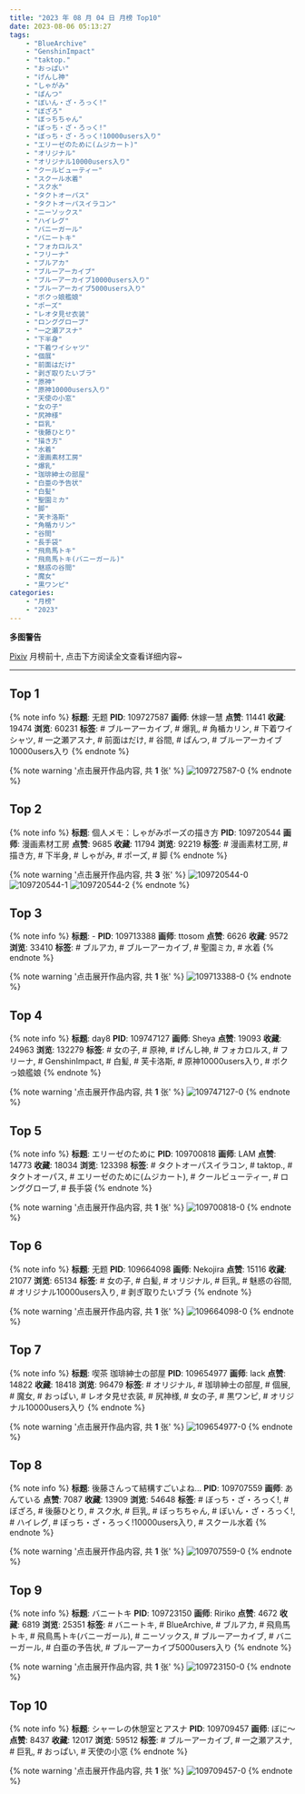 ```yaml
---
title: "2023 年 08 月 04 日 月榜 Top10"
date: 2023-08-06 05:13:27
tags:
    - "BlueArchive"
    - "GenshinImpact"
    - "taktop."
    - "おっぱい"
    - "げんし神"
    - "しゃがみ"
    - "ぱんつ"
    - "ぼいん・ざ・ろっく!"
    - "ぼざろ"
    - "ぼっちちゃん"
    - "ぼっち・ざ・ろっく!"
    - "ぼっち・ざ・ろっく!10000users入り"
    - "エリーゼのために(ムジカート)"
    - "オリジナル"
    - "オリジナル10000users入り"
    - "クールビューティー"
    - "スクール水着"
    - "スク水"
    - "タクトオーパス"
    - "タクトオーパスイラコン"
    - "ニーソックス"
    - "ハイレグ"
    - "バニーガール"
    - "バニートキ"
    - "フォカロルス"
    - "フリーナ"
    - "ブルアカ"
    - "ブルーアーカイブ"
    - "ブルーアーカイブ10000users入り"
    - "ブルーアーカイブ5000users入り"
    - "ボクっ娘艦娘"
    - "ポーズ"
    - "レオタ見せ衣装"
    - "ロンググローブ"
    - "一之瀬アスナ"
    - "下半身"
    - "下着ワイシャツ"
    - "個展"
    - "前面はだけ"
    - "剥ぎ取りたいブラ"
    - "原神"
    - "原神10000users入り"
    - "天使の小窓"
    - "女の子"
    - "尻神様"
    - "巨乳"
    - "後藤ひとり"
    - "描き方"
    - "水着"
    - "漫画素材工房"
    - "爆乳"
    - "珈琲紳士の部屋"
    - "白亜の予告状"
    - "白髪"
    - "聖園ミカ"
    - "脚"
    - "芙卡洛斯"
    - "角楯カリン"
    - "谷間"
    - "長手袋"
    - "飛鳥馬トキ"
    - "飛鳥馬トキ(バニーガール)"
    - "魅惑の谷間"
    - "魔女"
    - "黒ワンピ"
categories:
    - "月榜"
    - "2023"
---
```


<i class="fa fa-triangle-exclamation"></i>**多图警告**<i class="fa fa-triangle-exclamation"></i>

[Pixiv](https://www.pixiv.net/) 月榜前十, 点击下方阅读全文查看详细内容~

<!-- more -->

---

## Top 1

{% note info %}
**标题**: 无题
**PID**: 109727587 **画师**: 休嫁一慧
**点赞**: 11441 **收藏**: 19474 **浏览**: 60231
**标签**: # ブルーアーカイブ, # 爆乳, # 角楯カリン, # 下着ワイシャツ, # 一之瀬アスナ, # 前面はだけ, # 谷間, # ぱんつ, # ブルーアーカイブ10000users入り
{% endnote %}

{% note warning '点击展开作品内容, 共 **1** 张' %}
![109727587-0](https://i.pixiv.re/img-original/img/2023/07/08/13/47/44/109727587_p0.png)
{% endnote %}

## Top 2

{% note info %}
**标题**: 個人メモ：しゃがみポーズの描き方
**PID**: 109720544 **画师**: 漫画素材工房
**点赞**: 9685 **收藏**: 11794 **浏览**: 92219
**标签**: # 漫画素材工房, # 描き方, # 下半身, # しゃがみ, # ポーズ, # 脚
{% endnote %}

{% note warning '点击展开作品内容, 共 **3** 张' %}
![109720544-0](https://i.pixiv.re/img-original/img/2023/07/08/07/00/03/109720544_p0.jpg)
![109720544-1](https://i.pixiv.re/img-original/img/2023/07/08/07/00/03/109720544_p1.jpg)
![109720544-2](https://i.pixiv.re/img-original/img/2023/07/08/07/00/03/109720544_p2.jpg)
{% endnote %}

## Top 3

{% note info %}
**标题**: -
**PID**: 109713388 **画师**: ttosom
**点赞**: 6626 **收藏**: 9572 **浏览**: 33410
**标签**: # ブルアカ, # ブルーアーカイブ, # 聖園ミカ, # 水着
{% endnote %}

{% note warning '点击展开作品内容, 共 **1** 张' %}
![109713388-0](https://i.pixiv.re/img-original/img/2023/07/08/00/00/44/109713388_p0.jpg)
{% endnote %}

## Top 4

{% note info %}
**标题**: day8
**PID**: 109747127 **画师**: Sheya
**点赞**: 19093 **收藏**: 24963 **浏览**: 132279
**标签**: # 女の子, # 原神, # げんし神, # フォカロルス, # フリーナ, # GenshinImpact, # 白髪, # 芙卡洛斯, # 原神10000users入り, # ボクっ娘艦娘
{% endnote %}

{% note warning '点击展开作品内容, 共 **1** 张' %}
![109747127-0](https://i.pixiv.re/img-original/img/2023/07/09/01/02/41/109747127_p0.jpg)
{% endnote %}

## Top 5

{% note info %}
**标题**: エリーゼのために
**PID**: 109700818 **画师**: LAM
**点赞**: 14773 **收藏**: 18034 **浏览**: 123398
**标签**: # タクトオーパスイラコン, # taktop., # タクトオーパス, # エリーゼのために(ムジカート), # クールビューティー, # ロンググローブ, # 長手袋
{% endnote %}

{% note warning '点击展开作品内容, 共 **1** 张' %}
![109700818-0](https://i.pixiv.re/img-original/img/2023/07/07/18/00/43/109700818_p0.png)
{% endnote %}

## Top 6

{% note info %}
**标题**: 无题
**PID**: 109664098 **画师**: Nekojira
**点赞**: 15116 **收藏**: 21077 **浏览**: 65134
**标签**: # 女の子, # 白髪, # オリジナル, # 巨乳, # 魅惑の谷間, # オリジナル10000users入り, # 剥ぎ取りたいブラ
{% endnote %}

{% note warning '点击展开作品内容, 共 **1** 张' %}
![109664098-0](https://i.pixiv.re/img-original/img/2023/07/06/10/02/31/109664098_p0.png)
{% endnote %}

## Top 7

{% note info %}
**标题**: 喫茶 珈琲紳士の部屋
**PID**: 109654977 **画师**: lack
**点赞**: 14822 **收藏**: 18418 **浏览**: 96479
**标签**: # オリジナル, # 珈琲紳士の部屋, # 個展, # 魔女, # おっぱい, # レオタ見せ衣装, # 尻神様, # 女の子, # 黒ワンピ, # オリジナル10000users入り
{% endnote %}

{% note warning '点击展开作品内容, 共 **1** 张' %}
![109654977-0](https://i.pixiv.re/img-original/img/2023/07/06/00/00/44/109654977_p0.jpg)
{% endnote %}

## Top 8

{% note info %}
**标题**: 後藤さんって結構すごいよね…
**PID**: 109707559 **画师**: あんている
**点赞**: 7087 **收藏**: 13909 **浏览**: 54648
**标签**: # ぼっち・ざ・ろっく!, # ぼざろ, # 後藤ひとり, # スク水, # 巨乳, # ぼっちちゃん, # ぼいん・ざ・ろっく!, # ハイレグ, # ぼっち・ざ・ろっく!10000users入り, # スクール水着
{% endnote %}

{% note warning '点击展开作品内容, 共 **1** 张' %}
![109707559-0](https://i.pixiv.re/img-original/img/2023/07/07/21/26/47/109707559_p0.jpg)
{% endnote %}

## Top 9

{% note info %}
**标题**: バニートキ
**PID**: 109723150 **画师**: Ririko
**点赞**: 4672 **收藏**: 6819 **浏览**: 25351
**标签**: # バニートキ, # BlueArchive, # ブルアカ, # 飛鳥馬トキ, # 飛鳥馬トキ(バニーガール), # ニーソックス, # ブルーアーカイブ, # バニーガール, # 白亜の予告状, # ブルーアーカイブ5000users入り
{% endnote %}

{% note warning '点击展开作品内容, 共 **1** 张' %}
![109723150-0](https://i.pixiv.re/img-original/img/2023/07/08/09/57/49/109723150_p0.jpg)
{% endnote %}

## Top 10

{% note info %}
**标题**: シャーレの休憩室とアスナ
**PID**: 109709457 **画师**: ぼに～
**点赞**: 8437 **收藏**: 12017 **浏览**: 59512
**标签**: # ブルーアーカイブ, # 一之瀬アスナ, # 巨乳, # おっぱい, # 天使の小窓
{% endnote %}

{% note warning '点击展开作品内容, 共 **1** 张' %}
![109709457-0](https://i.pixiv.re/img-original/img/2023/07/07/22/29/18/109709457_p0.png)
{% endnote %}
